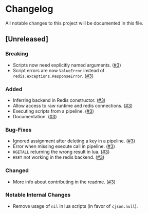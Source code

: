 # Changelog

All notable changes to this project will be documented in this file.

## [Unreleased]

### Breaking

- Scripts now need explicitly named arguments. ([#3])
- Script errors are now `ValueError` instead of `redis.exceptions.ResponseError`. ([#3])

### Added

- Inferring backend in Redis constructor. ([#3])
- Allow access to raw runtime and redis connections. ([#3])
- Executing scripts from a pipeline. ([#3])
- Documentation. ([#3])

### Bug-Fixes

- Ignored assignment after deleting a key in a pipeline. ([#3])
- Error when missing execute call in pipeline. ([#3])
- `HGETALL` returning the wrong result in lua. ([#3])
- `HSET` not working in the redis backend. ([#3])

### Changed

- More info about contributing in the readme. ([#3])

### Notable Internal Changes

- Remove usage of `nil` in lua scripts (in favor of `cjson.null`).

[#3]: https://github.com/JosuaKrause/redipy/pull/3
